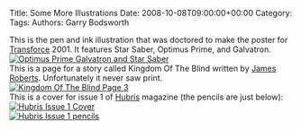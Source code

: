 Title: Some More Illustrations
Date: 2008-10-08T09:00:00+00:00
Category: 
Tags: 
Authors: Garry Bodsworth

This is the pen and ink illustration that was doctored to make the poster for [Transforce][1] 2001. It features Star Saber, Optimus Prime, and Galvatron.  
<a href="http://www.flickr.com/photos/30985632@N05/2924490707/" class="flickr-image" target="_blank" title="Optimus Prime Galvatron and Star Saber"><img src="http://farm4.static.flickr.com/3174/2924490707_1076de7106.jpg" alt="Optimus Prime Galvatron and Star Saber" /></a>  
This is a page for a story called Kingdom Of The Blind written by [James Roberts][2]. Unfortunately it never saw print.  
<a href="http://www.flickr.com/photos/30985632@N05/2924491815/" class="flickr-image" target="_blank" title="Kingdom Of The Blind Page 3"><img src="http://farm4.static.flickr.com/3295/2924491815_4de77f64e1.jpg" alt="Kingdom Of The Blind Page 3" /></a>  
This is a cover for issue 1 of [Hubris][3] magazine (the pencils are just below):  
<a href="http://www.flickr.com/photos/30985632@N05/2925344256/" class="flickr-image" target="_blank" title="Hubris Issue 1 Cover"><img src="http://farm4.static.flickr.com/3262/2925344256_a5d995eec3.jpg" alt="Hubris Issue 1 Cover" /></a>  
<a href="http://www.flickr.com/photos/30985632@N05/2925341432/" class="flickr-image" target="_blank" title="Hubris Issue 1 pencils"><img src="http://farm4.static.flickr.com/3173/2925341432_5b9a8a675e_m.jpg" alt="Hubris Issue 1 pencils" /></a>

 [1]: http://www.transforce.org.uk/
 [2]: http://transfans.net/interviews_roberts.php
 [3]: http://www.the-hub.co.uk/